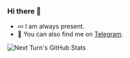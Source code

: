 ### Hi there 👋

- :zzz: I am always present.
- :speech_balloon:  You can also find me on [Telegram](https://t.me/gabhmm).

![Next Turn's GitHub Stats](https://github-readme-stats.vercel.app/api?username=gabhm&show_icons=true&hide=stars&include_all_commits=true&text_color=666&bg_color=0000)

